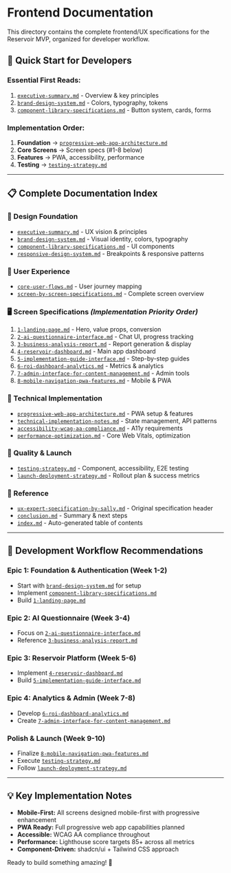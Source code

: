 # Frontend Documentation

This directory contains the complete frontend/UX specifications for the Reservoir MVP, organized for developer workflow.

## 🎯 **Quick Start for Developers**

### **Essential First Reads:**
1. [`executive-summary.md`](./executive-summary.md) - Overview & key principles
2. [`brand-design-system.md`](./brand-design-system.md) - Colors, typography, tokens
3. [`component-library-specifications.md`](./component-library-specifications.md) - Button system, cards, forms

### **Implementation Order:**
1. **Foundation** → [`progressive-web-app-architecture.md`](./progressive-web-app-architecture.md)
2. **Core Screens** → Screen specs (#1-8 below)
3. **Features** → PWA, accessibility, performance
4. **Testing** → [`testing-strategy.md`](./testing-strategy.md)

---

## 📋 **Complete Documentation Index**

### **🎨 Design Foundation**
- [`executive-summary.md`](./executive-summary.md) - UX vision & principles
- [`brand-design-system.md`](./brand-design-system.md) - Visual identity, colors, typography
- [`component-library-specifications.md`](./component-library-specifications.md) - UI components
- [`responsive-design-system.md`](./responsive-design-system.md) - Breakpoints & responsive patterns

### **🔄 User Experience**
- [`core-user-flows.md`](./core-user-flows.md) - User journey mapping
- [`screen-by-screen-specifications.md`](./screen-by-screen-specifications.md) - Complete screen overview

### **🖥️ Screen Specifications** *(Implementation Priority Order)*
1. [`1-landing-page.md`](./1-landing-page.md) - Hero, value props, conversion
2. [`2-ai-questionnaire-interface.md`](./2-ai-questionnaire-interface.md) - Chat UI, progress tracking
3. [`3-business-analysis-report.md`](./3-business-analysis-report.md) - Report generation & display
4. [`4-reservoir-dashboard.md`](./4-reservoir-dashboard.md) - Main app dashboard
5. [`5-implementation-guide-interface.md`](./5-implementation-guide-interface.md) - Step-by-step guides
6. [`6-roi-dashboard-analytics.md`](./6-roi-dashboard-analytics.md) - Metrics & analytics
7. [`7-admin-interface-for-content-management.md`](./7-admin-interface-for-content-management.md) - Admin tools
8. [`8-mobile-navigation-pwa-features.md`](./8-mobile-navigation-pwa-features.md) - Mobile & PWA

### **📱 Technical Implementation**
- [`progressive-web-app-architecture.md`](./progressive-web-app-architecture.md) - PWA setup & features
- [`technical-implementation-notes.md`](./technical-implementation-notes.md) - State management, API patterns
- [`accessibility-wcag-aa-compliance.md`](./accessibility-wcag-aa-compliance.md) - A11y requirements
- [`performance-optimization.md`](./performance-optimization.md) - Core Web Vitals, optimization

### **🧪 Quality & Launch**
- [`testing-strategy.md`](./testing-strategy.md) - Component, accessibility, E2E testing
- [`launch-deployment-strategy.md`](./launch-deployment-strategy.md) - Rollout plan & success metrics

### **📝 Reference**
- [`ux-expert-specification-by-sally.md`](./ux-expert-specification-by-sally.md) - Original specification header
- [`conclusion.md`](./conclusion.md) - Summary & next steps
- [`index.md`](./index.md) - Auto-generated table of contents

---

## 🚀 **Development Workflow Recommendations**

### **Epic 1: Foundation & Authentication (Week 1-2)**
- Start with [`brand-design-system.md`](./brand-design-system.md) for setup
- Implement [`component-library-specifications.md`](./component-library-specifications.md) 
- Build [`1-landing-page.md`](./1-landing-page.md)

### **Epic 2: AI Questionnaire (Week 3-4)**
- Focus on [`2-ai-questionnaire-interface.md`](./2-ai-questionnaire-interface.md)
- Reference [`3-business-analysis-report.md`](./3-business-analysis-report.md)

### **Epic 3: Reservoir Platform (Week 5-6)**
- Implement [`4-reservoir-dashboard.md`](./4-reservoir-dashboard.md)
- Build [`5-implementation-guide-interface.md`](./5-implementation-guide-interface.md)

### **Epic 4: Analytics & Admin (Week 7-8)**
- Develop [`6-roi-dashboard-analytics.md`](./6-roi-dashboard-analytics.md)
- Create [`7-admin-interface-for-content-management.md`](./7-admin-interface-for-content-management.md)

### **Polish & Launch (Week 9-10)**
- Finalize [`8-mobile-navigation-pwa-features.md`](./8-mobile-navigation-pwa-features.md)
- Execute [`testing-strategy.md`](./testing-strategy.md)
- Follow [`launch-deployment-strategy.md`](./launch-deployment-strategy.md)

---

## 💡 **Key Implementation Notes**

- **Mobile-First:** All screens designed mobile-first with progressive enhancement
- **PWA Ready:** Full progressive web app capabilities planned
- **Accessible:** WCAG AA compliance throughout
- **Performance:** Lighthouse score targets 85+ across all metrics
- **Component-Driven:** shadcn/ui + Tailwind CSS approach

Ready to build something amazing! 🎯